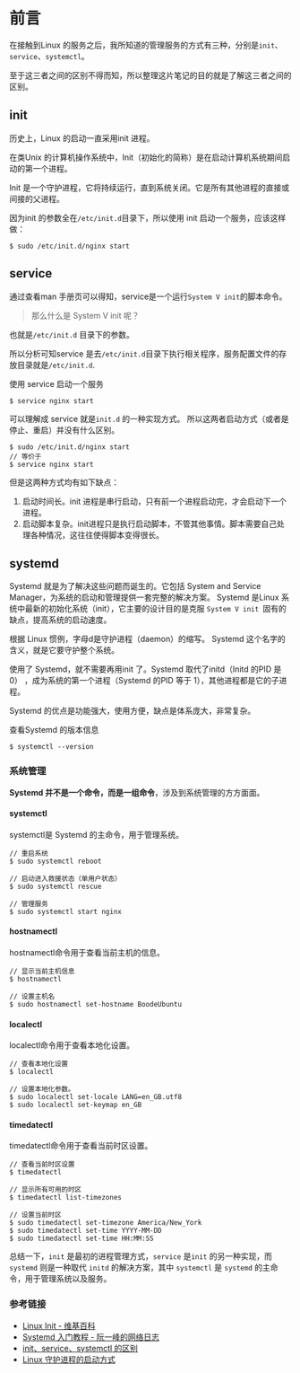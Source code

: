 # 前言
在接触到Linux 的服务之后，我所知道的管理服务的方式有三种，分别是`init`、`service`、`systemctl`。

至于这三者之间的区别不得而知，所以整理这片笔记的目的就是了解这三者之间的区别。

## init
历史上，Linux 的启动一直采用init 进程。

在类Unix 的计算机操作系统中，Init（初始化的简称）是在启动计算机系统期间启动的第一个进程。

Init 是一个守护进程，它将持续运行，直到系统关闭。它是所有其他进程的直接或间接的父进程。

因为init 的参数全在`/etc/init.d`目录下，所以使用 init 启动一个服务，应该这样做：
```
$ sudo /etc/init.d/nginx start
```

## service 
通过查看man 手册页可以得知，service是一个运行`System V init`的脚本命令。

> 那么什么是 System V init 呢？

也就是`/etc/init.d` 目录下的参数。

所以分析可知service 是去`/etc/init.d`目录下执行相关程序，服务配置文件的存放目录就是`/etc/init.d`.

使用 service 启动一个服务
```
$ service nginx start
```

可以理解成 service 就是`init.d` 的一种实现方式。
所以这两者启动方式（或者是停止、重启）并没有什么区别。
```
$ sudo /etc/init.d/nginx start
// 等价于
$ service nginx start
```

但是这两种方式均有如下缺点：
1. 启动时间长。init 进程是串行启动，只有前一个进程启动完，才会启动下一个进程。
2. 启动脚本复杂。init进程只是执行启动脚本，不管其他事情。脚本需要自己处理各种情况，这往往使得脚本变得很长。

## systemd
Systemd 就是为了解决这些问题而诞生的。它包括 System and Service Manager，为系统的启动和管理提供一套完整的解决方案。
Systemd 是Linux 系统中最新的初始化系统（init），它主要的设计目的是克服 `System V init `固有的缺点，提高系统的启动速度。

根据 Linux 惯例，字母d是守护进程（daemon）的缩写。 Systemd 这个名字的含义，就是它要守护整个系统。

使用了 Systemd，就不需要再用init 了。Systemd 取代了initd（Initd 的PID 是0） ，成为系统的第一个进程（Systemd 的PID 等于 1），其他进程都是它的子进程。

Systemd 的优点是功能强大，使用方便，缺点是体系庞大，非常复杂。

查看Systemd 的版本信息
```
$ systemctl --version
```

### 系统管理
**Systemd 并不是一个命令，而是一组命令**，涉及到系统管理的方方面面。

#### systemctl 
systemctl是 Systemd 的主命令，用于管理系统。

```
// 重启系统
$ sudo systemctl reboot

// 启动进入救援状态（单用户状态）
$ sudo systemctl rescue

// 管理服务
$ sudo systemctl start nginx
```

#### hostnamectl
hostnamectl命令用于查看当前主机的信息。

```
// 显示当前主机信息
$ hostnamectl

// 设置主机名
$ sudo hostnamectl set-hostname BoodeUbuntu
```

#### localectl
localectl命令用于查看本地化设置。

```
// 查看本地化设置
$ localectl

// 设置本地化参数。
$ sudo localectl set-locale LANG=en_GB.utf8
$ sudo localectl set-keymap en_GB
```

#### timedatectl
timedatectl命令用于查看当前时区设置。
```
// 查看当前时区设置
$ timedatectl

// 显示所有可用的时区
$ timedatectl list-timezones                                                                                   

// 设置当前时区
$ sudo timedatectl set-timezone America/New_York
$ sudo timedatectl set-time YYYY-MM-DD
$ sudo timedatectl set-time HH:MM:SS
```

总结一下，`init` 是最初的进程管理方式，`service` 是`init` 的另一种实现，而 `systemd` 则是一种取代 `initd` 的解决方案，其中 `systemctl` 是 `systemd` 的主命令，用于管理系统以及服务。

### 参考链接
* [Linux Init - 维基百科](https://en.wikipedia.org/wiki/Init)
* [Systemd 入门教程 - 阮一峰的网络日志](http://www.ruanyifeng.com/blog/2016/03/systemd-tutorial-commands.html)
* [init、service、systemctl 的区别](https://blog.csdn.net/lineuman/article/details/52578399)
* [Linux 守护进程的启动方式](http://www.ruanyifeng.com/blog/2016/02/linux-daemon.html)